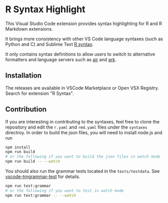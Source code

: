 # R Syntax Highlight

This Visual Studio Code extension provides syntax highlighting for R and R Markdown extensions.

It brings more consistency with other VS Code language syntaxes (such as Python and C) and
Sublime Text [R syntax](https://github.com/sublimehq/Packages/tree/master/R).

It only contains syntax definitions to allow users to switch to alternative formatters and language servers such as [air](https://github.com/posit-dev/air) and [ark](https://github.com/posit-dev/ark).

## Installation

The releases are available in VSCode Marketplace or Open VSX Registry. Search for extension "R Syntax".

## Contribution

If you are interesting in contributing to the syntaxes, feel free to clone the repository and edit the `r.yaml` and `rmd.yaml` files under the `syntaxes` directroy.
In order to build the json files, you will need to install node.js and run

```sh
npm install
npm run build
# or the following if you want to build the json files in watch mode
npm run build -- --watch
```

You should also run the grammar tests located in the `tests/testdata`. See [vscode-tmgrammar-test](https://github.com/PanAeon/vscode-tmgrammar-test) for details.

```sh
npm run test:grammar
# or the following if you want to test in watch mode
npm run test:grammar -- --watch
```
